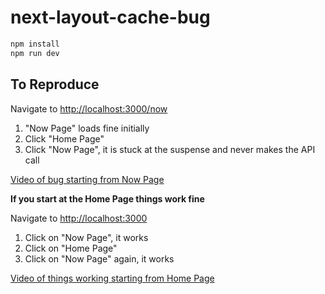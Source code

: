 # next-layout-cache-bug


```bash
npm install
npm run dev
```

## To Reproduce

Navigate to [http://localhost:3000/now](http://localhost:3000/now)

1. "Now Page" loads fine initially
2. Click "Home Page"
3. Click "Now Page", it is stuck at the suspense and never makes the API call

[Video of bug starting from Now Page](https://github.com/caleblloyd/next-layout-cache-bug/raw/refs/heads/main/start-from-now-page.webm)

**If you start at the Home Page things work fine**

Navigate to [http://localhost:3000](http://localhost:3000)

1. Click on "Now Page", it works
2. Click on "Home Page"
3. Click on "Now Page" again, it works

[Video of things working starting from Home Page](https://github.com/caleblloyd/next-layout-cache-bug/raw/refs/heads/main/start-from-home-page.webm)
